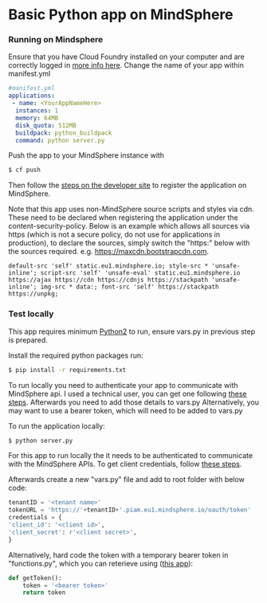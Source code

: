 # Basic Python app on MindSphere

### Running on Mindsphere
Ensure that you have Cloud Foundry installed on your computer and are correctly logged in [more info here](https://developer.mindsphere.io/howto/howto-cloud-foundry/index.html).
Change the name of your app within manifest.yml
```yaml
#manifest.yml
applications:
 - name: <YourAppNameHere>
  instances: 1
  memory: 64MB
  disk_quota: 512MB
  buildpack: python_buildpack
  command: python server.py
```

Push the app to your MindSphere instance with
```sh
$ cf push
```
Then follow the [steps on the developer site](https://developer.mindsphere.io/howto/howto-cf-running-app.html#deploy-the-application-to-cloud-foundry-via-cf-cli) to register the application on MindSphere.

Note that this app uses non-MindSphere source scripts and styles via cdn. These need to be declared when registering the application under the content-security-policy. Below is an example which allows all sources via https (which is not a secure policy, do not use for applications in production), to declare the sources, simply switch the "https:" below with the sources required. e.g. https://maxcdn.bootstrapcdn.com.

```
default-src 'self' static.eu1.mindsphere.io; style-src * 'unsafe-inline'; script-src 'self' 'unsafe-eval' static.eu1.mindsphere.io https://ajax https://cdn https://cdnjs https://stackpath 'unsafe-inline'; img-src * data:; font-src 'self' https://stackpath https://unpkg;
```

### Test locally
This app requires minimum [Python2](https://www.python.org/download/releases/2.0/) to run, ensure vars.py in previous step is prepared.

Install the required python packages run:
```sh
$ pip install -r requirements.txt
```
To run locally you need to authenticate your app to communicate with MindSphere api. I used a technical user, you can get one following  [these steps](https://developer.mindsphere.io/howto/howto-selfhosted/index.html#step-1-create-service-credentials).  Afterwards you need to add those details to vars.py
Alternatively, you may want to use a bearer token, which will need to be added to vars.py

To run the application locally:
```sh
$ python server.py
```
For this app to run locally the it needs to be authenticated to communicate with the MindSphere APIs. To get client credentials, follow [these steps](https://developer.mindsphere.io/howto/howto-selfhosted/index.html#step-1-create-service-credentials).

Afterwards create a new "vars.py" file and add to root folder with below code:

```py
tenantID = '<tenant name>'
tokenURL = 'https://'+tenantID+'.piam.eu1.mindsphere.io/oauth/token'
credentials = {
'client_id': '<client id>',
'client_secret': r'<client secret>',
}
```

Alternatively, hard code the token with a temporary bearer token in "functions.py", which you can reterieve using ([this app](https://github.com/rexkc/mdsp-token-vendor)):

```py
def getToken():
    token = '<bearer token>'
    return token
```
